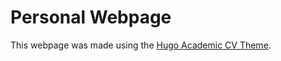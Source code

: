 # Personal Webpage

This webpage was made using the [Hugo Academic CV Theme](https://github.com/HugoBlox/theme-academic-cv).
